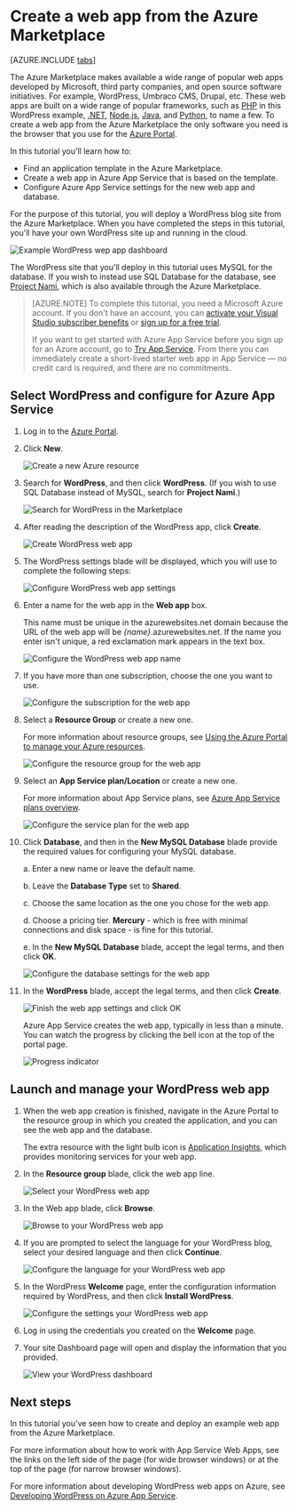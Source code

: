<properties
	pageTitle="Create a web app from the Azure Marketplace | Microsoft Azure"
	description="Learn how to create a new WordPress web app from the Azure Marketplace by using the Azure Portal."
	services="app-service\web"
	documentationCenter=""
	authors="rmcmurray"
	manager="wpickett"
	editor=""/>

<tags
	ms.service="app-service-web"
	ms.workload="na"
	ms.tgt_pltfrm="na"
	ms.devlang="na"
	ms.topic="get-started-article"
	ms.date="05/10/2016"
	ms.author="robmcm"/>

<!-- Note: This article replaces web-sites-php-web-site-gallery.md -->

# Create a web app from the Azure Marketplace

[AZURE.INCLUDE [tabs](../../includes/app-service-web-get-started-nav-tabs.md)]

The Azure Marketplace makes available a wide range of popular web apps developed by Microsoft, third party companies, and open source software initiatives. For example, WordPress, Umbraco CMS, Drupal, etc. These web apps are built on a wide range of popular frameworks, such as [PHP] in this WordPress example, [.NET], [Node.js], [Java], and [Python], to name a few. To create a web app from the Azure Marketplace the only software you need is the browser that you use for the [Azure Portal].

In this tutorial you'll learn how to:

* Find an application template in the Azure Marketplace.
* Create a web app in Azure App Service that is based on the template.
* Configure Azure App Service settings for the new web app and database.

For the purpose of this tutorial, you will deploy a WordPress blog site from the Azure Marketplace. When you have completed the steps in this tutorial, you'll have your own WordPress site up and running in the cloud.

![Example WordPress wep app dashboard][WordPressDashboard]

The WordPress site that you'll deploy in this tutorial uses MySQL for the database. If you wish to instead use SQL Database for the database, see [Project Nami], which is also available through the Azure Marketplace.

> [AZURE.NOTE]
> To complete this tutorial, you need a Microsoft Azure account. If you don't have an account, you can [activate your Visual Studio subscriber benefits][activate] or [sign up for a free trial][free trial].
>
> If you want to get started with Azure App Service before you sign up for an Azure account, go to [Try App Service]. From there you can immediately create a short-lived starter web app in App Service — no credit card is required, and there are no commitments.

## Select WordPress and configure for Azure App Service

1. Log in to the [Azure Portal].

1. Click **New**.
	
	![Create a new Azure resource][MarketplaceStart]
	
1. Search for **WordPress**, and then click **WordPress**. (If you wish to use SQL Database instead of MySQL, search for **Project Nami**.)

	![Search for WordPress in the Marketplace][MarketplaceSearch]
	
1. After reading the description of the WordPress app, click **Create**.

	![Create WordPress web app][MarketplaceCreate]

1. The WordPress settings blade will be displayed, which you will use to complete the following steps:

	![Configure WordPress web app settings][ConfigStart]

1. Enter a name for the web app in the **Web app** box.

	This name must be unique in the azurewebsites.net domain because the URL of the web app will be *{name}*.azurewebsites.net. If the name you enter isn't unique, a red exclamation mark appears in the text box.

	![Configure the WordPress web app name][ConfigAppName]

1. If you have more than one subscription, choose the one you want to use. 

	![Configure the subscription for the web app][ConfigSubscription]

1. Select a **Resource Group** or create a new one.

	For more information about resource groups, see [Using the Azure Portal to manage your Azure resources][ResourceGroups].

	![Configure the resource group for the web app][ConfigResourceGroup]

1. Select an **App Service plan/Location** or create a new one.

	For more information about App Service plans, see [Azure App Service plans overview][AzureAppServicePlans].	

	![Configure the service plan for the web app][ConfigServicePlan]

1. Click **Database**, and then in the **New MySQL Database** blade provide the required values for configuring your MySQL database.

	a. Enter a new name or leave the default name.

	b. Leave the **Database Type** set to **Shared**.

	c. Choose the same location as the one you chose for the web app.

	d. Choose a pricing tier. **Mercury** - which is free with minimal connections and disk space - is fine for this tutorial.

	e. In the **New MySQL Database** blade, accept the legal terms, and then click **OK**. 

	![Configure the database settings for the web app][ConfigDatabase]

1. In the **WordPress** blade, accept the legal terms, and then click **Create**. 

	![Finish the web app settings and click OK][ConfigFinished]

	Azure App Service creates the web app, typically in less than a minute. You can watch the progress by clicking the bell icon at the top of the portal page.

	![Progress indicator][ConfigProgress]

## Launch and manage your WordPress web app
	
1. When the web app creation is finished, navigate in the Azure Portal to the resource group in which you created the application, and you can see the web app and the database.

	The extra resource with the light bulb icon is [Application Insights][ApplicationInsights], which provides monitoring services for your web app.

1. In the **Resource group** blade, click the web app line.

	![Select your WordPress web app][WordPressSelect]

1. In the Web app blade, click **Browse**.

	![Browse to your WordPress web app][WordPressBrowse]

1. If you are prompted to select the language for your WordPress blog, select your desired language and then click **Continue**.

	![Configure the language for your WordPress web app][WordPressLanguage]

1. In the WordPress **Welcome** page, enter the configuration information required by WordPress, and then click **Install WordPress**.

	![Configure the settings your WordPress web app][WordPressConfigure]

1. Log in using the credentials you created on the **Welcome** page.  

1. Your site Dashboard page will open and display the information that you provided.    

	![View your WordPress dashboard][WordPressDashboard]

## Next steps

In this tutorial you've seen how to create and deploy an example web app from the Azure Marketplace.

For more information about how to work with App Service Web Apps, see the links on the left side of the page (for wide browser windows) or at the top of the page (for narrow browser windows).

For more information about developing WordPress web apps on Azure, see [Developing WordPress on Azure App Service][WordPressOnAzure]. 

<!-- URL List -->

[PHP]: https://azure.microsoft.com/develop/php/
[.NET]: https://azure.microsoft.com/develop/net/
[Node.js]: https://azure.microsoft.com/develop/nodejs/
[Java]: https://azure.microsoft.com/develop/java/
[Python]: https://azure.microsoft.com/develop/python/
[activate]: https://azure.microsoft.com/pricing/member-offers/msdn-benefits-details/
[free trial]: https://azure.microsoft.com/pricing/free-trial/
[Try App Service]: http://go.microsoft.com/fwlink/?LinkId=523751
[ResourceGroups]: ../azure-portal/resource-group-portal.md
[AzureAppServicePlans]: ../app-service/azure-web-sites-web-hosting-plans-in-depth-overview.md
[ApplicationInsights]: https://azure.microsoft.com/services/application-insights/
[Azure Portal]: https://portal.azure.com/
[Project Nami]: http://projectnami.org/
[WordPressOnAzure]: ./develop-wordpress-on-app-service-web-apps.md

<!-- IMG List -->

[MarketplaceStart]: ./media/app-service-web-create-web-app-from-marketplace/marketplacestart.png
[MarketplaceSearch]: ./media/app-service-web-create-web-app-from-marketplace/marketplacesearch.png
[MarketplaceCreate]: ./media/app-service-web-create-web-app-from-marketplace/marketplacecreate.png
[ConfigStart]: ./media/app-service-web-create-web-app-from-marketplace/configstart.png
[ConfigAppName]: ./media/app-service-web-create-web-app-from-marketplace/configappname.png
[ConfigSubscription]: ./media/app-service-web-create-web-app-from-marketplace/configsubscription.png
[ConfigResourceGroup]: ./media/app-service-web-create-web-app-from-marketplace/configresourcegroup.png
[ConfigServicePlan]: ./media/app-service-web-create-web-app-from-marketplace/configserviceplan.png
[ConfigDatabase]: ./media/app-service-web-create-web-app-from-marketplace/configdatabase.png
[ConfigFinished]: ./media/app-service-web-create-web-app-from-marketplace/configfinished.png
[ConfigProgress]: ./media/app-service-web-create-web-app-from-marketplace/configprogress.png
[WordPressSelect]: ./media/app-service-web-create-web-app-from-marketplace/wpselect.png
[WordPressBrowse]: ./media/app-service-web-create-web-app-from-marketplace/wpbrowse.png
[WordPressLanguage]: ./media/app-service-web-create-web-app-from-marketplace/wplanguage.png
[WordPressDashboard]: ./media/app-service-web-create-web-app-from-marketplace/wpdashboard.png
[WordPressConfigure]: ./media/app-service-web-create-web-app-from-marketplace/wpconfigure.png
